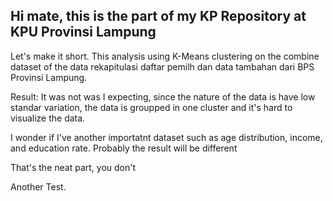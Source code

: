 ## Hi mate, this is the part of my KP Repository at KPU Provinsi Lampung

Let's make it short.
This analysis using K-Means clustering on the combine dataset of the data rekapitulasi daftar pemilh dan data tambahan dari BPS Provinsi Lampung.

Result: It was not was I expecting, since the nature of the data is have low standar variation, the data is groupped in one cluster and it's hard to visualize the data.

I wonder if I've another importatnt dataset such as age distribution, income, and education rate. Probably the result will be different

That's the neat part, you don't

Another Test.
